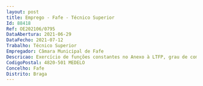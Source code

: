 ```yaml
--- 
layout: post
title: Emprego - Fafe - Técnico Superior
Id: 88418
Ref: OE202106/0795
DataAbertura: 2021-06-29
DataFecho: 2021-07-12
Trabalho: Técnico Superior
Empregador: Câmara Municipal de Fafe
Descricao: Exercício de funções constantes no Anexo à LTFP, grau de complexidade 3.Realizar funções de análise, estudo, emissão de pareceres, numa perspetiva microscópica, sistemática, integrada nos assuntos que lhe são submetidos, para tratamento à luz das ciências do ambiente  Elaborar propostas fundamentadas de solução de problemas concretos na área ambiental  Preparar, elaborar e acompanhar projetos ambientais  participar, com eventual coordenação, em equipas interdisciplinares compostas por técnicos superiores ou outros  Intervir, no diálogo privilegiado com outros ramos de especialidades para a prossecução de objetivos com conteúdo pluridisciplinar. Realizar funções consultivas, de estudos de avaliação ambiental, sistemas de proteção dos valores e recursos naturais, de planeamento urbanístico e ordenamento do território municipal  programar e avaliar e aplicação de métodos e processos de natureza técnica e ou científica, que fundamentam e preparam a decisão  Elaborar, autonomamente ou em grupo, relatórios de avaliação ambiental estratégica, definir estratégias de desenvolvimento e de conteúdos materiais e documentais dos planos municipais de ordenamento do território, apreciação de projetos de licenciamento de industria extrativas, vistorias, pareceres com diversos graus de complexidade, e execução de outras atividades de apoio geral ou especializado nas áreas de atuação comuns, instrumentais e operativas de órgãos e serviços  Executar todas as tarefas, adotando as medidas de higiene e segurança no trabalho. Realizar funções exercidas com responsabilidade e autonomia técnica, ainda que com enquadramento superior qualificado  Representar o órgão ou serviço em assuntos da sua especialidade, tomando opções de índole técnica, enquadradas por diretivas ou orientações superiores. Executar outros trabalhos similares ou complementares dos descritos.
CodigoPostal: 4820-501 MEDELO
Concelho: Fafe
Distrito: Braga
--- 
```

